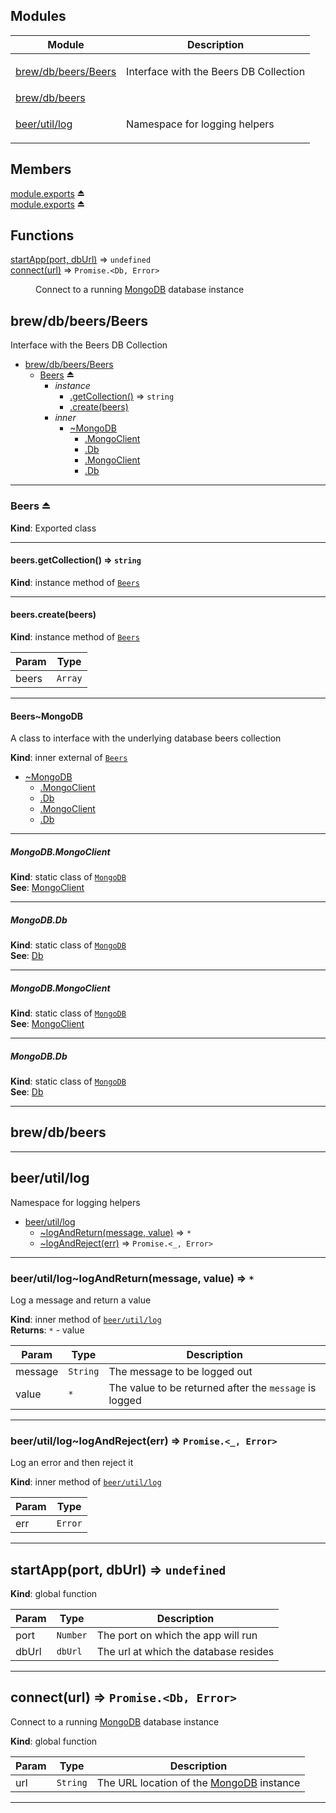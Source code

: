## Modules

<table>
  <thead>
    <tr>
      <th>Module</th><th>Description</th>
    </tr>
  </thead>
  <tbody>
<tr>
    <td><a href="#module_brew/db/beers/Beers">brew/db/beers/Beers</a></td>
    <td><p>Interface with the Beers DB Collection</p>
</td>
    </tr>
<tr>
    <td><a href="#module_brew/db/beers">brew/db/beers</a></td>
    <td></td>
    </tr>
<tr>
    <td><a href="#module_beer/util/log">beer/util/log</a></td>
    <td><p>Namespace for logging helpers</p>
</td>
    </tr>
</tbody>
</table>

## Members

<dl>
<dt><a href="#exp_module_brew/app--module.exports">module.exports</a> ⏏</dt>
<dd></dd>
<dt><a href="#exp_module_brew/db/open--module.exports">module.exports</a> ⏏</dt>
<dd></dd>
</dl>

## Functions

<dl>
<dt><a href="#startApp">startApp(port, dbUrl)</a> ⇒ <code>undefined</code></dt>
<dd></dd>
<dt><a href="#connect">connect(url)</a> ⇒ <code>Promise.&lt;Db, Error&gt;</code></dt>
<dd><p>Connect to a running <a href="http://mongodb.github.io/node-mongodb-native/2.2/api/index.html">MongoDB</a> database instance</p>
</dd>
</dl>

<a name="module_brew/db/beers/Beers"></a>

## brew/db/beers/Beers
Interface with the Beers DB Collection


* [brew/db/beers/Beers](#module_brew/db/beers/Beers)
    * [Beers](#exp_module_brew/db/beers/Beers--Beers) ⏏
        * _instance_
            * [.getCollection()](#module_brew/db/beers/Beers--Beers+getCollection) ⇒ <code>string</code>
            * [.create(beers)](#module_brew/db/beers/Beers--Beers+create)
        * _inner_
            * [~MongoDB](#external_MongoDB)
                * [.MongoClient](#external_MongoDB.MongoClient)
                * [.Db](#external_MongoDB.Db)
                * [.MongoClient](#external_MongoDB.MongoClient)
                * [.Db](#external_MongoDB.Db)


* * *

<a name="exp_module_brew/db/beers/Beers--Beers"></a>

### Beers ⏏
**Kind**: Exported class  

* * *

<a name="module_brew/db/beers/Beers--Beers+getCollection"></a>

#### beers.getCollection() ⇒ <code>string</code>
**Kind**: instance method of [<code>Beers</code>](#exp_module_brew/db/beers/Beers--Beers)  

* * *

<a name="module_brew/db/beers/Beers--Beers+create"></a>

#### beers.create(beers)
**Kind**: instance method of [<code>Beers</code>](#exp_module_brew/db/beers/Beers--Beers)  

| Param | Type |
| --- | --- |
| beers | <code>Array</code> | 


* * *

<a name="external_MongoDB"></a>

#### Beers~MongoDB
A class to interface with the underlying database beers collection

**Kind**: inner external of [<code>Beers</code>](#exp_module_brew/db/beers/Beers--Beers)  

* [~MongoDB](#external_MongoDB)
    * [.MongoClient](#external_MongoDB.MongoClient)
    * [.Db](#external_MongoDB.Db)
    * [.MongoClient](#external_MongoDB.MongoClient)
    * [.Db](#external_MongoDB.Db)


* * *

<a name="external_MongoDB.MongoClient"></a>

##### MongoDB.MongoClient
**Kind**: static class of [<code>MongoDB</code>](http://mongodb.github.io/node-mongodb-native/2.2/api/index.html)  
**See**: [MongoClient](http://mongodb.github.io/node-mongodb-native/2.2/api/MongoClient.html)  

* * *

<a name="external_MongoDB.Db"></a>

##### MongoDB.Db
**Kind**: static class of [<code>MongoDB</code>](http://mongodb.github.io/node-mongodb-native/2.2/api/index.html)  
**See**: [Db](http://mongodb.github.io/node-mongodb-native/2.2/api/Db.html)  

* * *

<a name="external_MongoDB.MongoClient"></a>

##### MongoDB.MongoClient
**Kind**: static class of [<code>MongoDB</code>](http://mongodb.github.io/node-mongodb-native/2.2/api/index.html)  
**See**: [MongoClient](http://mongodb.github.io/node-mongodb-native/2.2/api/MongoClient.html)  

* * *

<a name="external_MongoDB.Db"></a>

##### MongoDB.Db
**Kind**: static class of [<code>MongoDB</code>](http://mongodb.github.io/node-mongodb-native/2.2/api/index.html)  
**See**: [Db](http://mongodb.github.io/node-mongodb-native/2.2/api/Db.html)  

* * *

<a name="module_brew/db/beers"></a>

## brew/db/beers

* * *

<a name="module_beer/util/log"></a>

## beer/util/log
Namespace for logging helpers


* [beer/util/log](#module_beer/util/log)
    * [~logAndReturn(message, value)](#module_beer/util/log..logAndReturn) ⇒ <code>\*</code>
    * [~logAndReject(err)](#module_beer/util/log..logAndReject) ⇒ <code>Promise.&lt;_, Error&gt;</code>


* * *

<a name="module_beer/util/log..logAndReturn"></a>

### beer/util/log~logAndReturn(message, value) ⇒ <code>\*</code>
Log a message and return a value

**Kind**: inner method of [<code>beer/util/log</code>](#module_beer/util/log)  
**Returns**: <code>\*</code> - value  

| Param | Type | Description |
| --- | --- | --- |
| message | <code>String</code> | The message to be logged out |
| value | <code>\*</code> | The value to be returned after the `message` is logged |


* * *

<a name="module_beer/util/log..logAndReject"></a>

### beer/util/log~logAndReject(err) ⇒ <code>Promise.&lt;_, Error&gt;</code>
Log an error and then reject it

**Kind**: inner method of [<code>beer/util/log</code>](#module_beer/util/log)  

| Param | Type |
| --- | --- |
| err | <code>Error</code> | 


* * *

<a name="startApp"></a>

## startApp(port, dbUrl) ⇒ <code>undefined</code>
**Kind**: global function  

| Param | Type | Description |
| --- | --- | --- |
| port | <code>Number</code> | The port on which the app will run |
| dbUrl | <code>dbUrl</code> | The url at which the database resides |


* * *

<a name="connect"></a>

## connect(url) ⇒ <code>Promise.&lt;Db, Error&gt;</code>
Connect to a running [MongoDB](http://mongodb.github.io/node-mongodb-native/2.2/api/index.html) database instance

**Kind**: global function  

| Param | Type | Description |
| --- | --- | --- |
| url | <code>String</code> | The URL location of the [MongoDB](http://mongodb.github.io/node-mongodb-native/2.2/api/index.html) instance |


* * *

